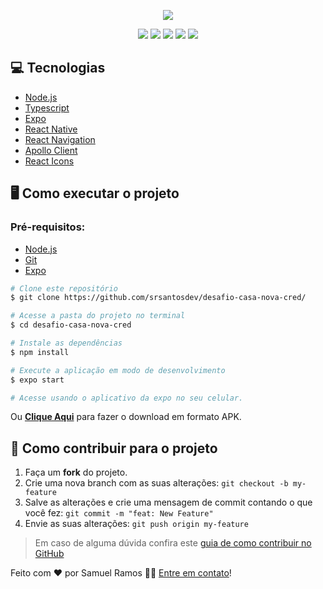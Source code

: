 <p align="center">
<img src="https://user-images.githubusercontent.com/40436472/84728679-262a7e00-af68-11ea-8918-d5710e31168a.png"/>
</p>

<p align="center">
  <img src="https://img.shields.io/github/languages/top/srsantosdev/desafio-casa-nova-cred?style=plastic">
  <img src="https://img.shields.io/github/languages/count/srsantosdev/desafio-casa-nova-cred?style=plastic">
  <img src="https://img.shields.io/github/repo-size/srsantosdev/desafio-casa-nova-cred?style=plastic">
  <img src="https://img.shields.io/github/last-commit/srsantosdev/desafio-casa-nova-cred?style=plastic">
  <img src="https://img.shields.io/github/issues/srsantosdev/desafio-casa-nova-cred?style=plastic">
</p>

## :computer: Tecnologias

- [Node.js](https://nodejs.org/en/)
- [Typescript](https://typescriptlang.org/)
- [Expo](https://expo.io/)
- [React Native](https://reactnative.dev/)
- [React Navigation](https://reactnavigation.org/)
- [Apollo Client](https://www.apollographql.com/)
- [React Icons](https://react-icons.github.io/)

## 🖥️ Como executar o projeto

### Pré-requisitos: 
- [Node.js](https://nodejs.org/en/)
- [Git](https://git-scm.com/)
- [Expo](https://expo.io/)

```bash
# Clone este repositório
$ git clone https://github.com/srsantosdev/desafio-casa-nova-cred/

# Acesse a pasta do projeto no terminal
$ cd desafio-casa-nova-cred

# Instale as dependências
$ npm install

# Execute a aplicação em modo de desenvolvimento
$ expo start

# Acesse usando o aplicativo da expo no seu celular.
```

Ou **[Clique Aqui](https://drive.google.com/file/d/16vVSYe-vnkChRhv7WPeTlDE29vGagPGx/view)** para fazer o download em formato APK.

## 🤔 Como contribuir para o projeto

1. Faça um **fork** do projeto.
2. Crie uma nova branch com as suas alterações: `git checkout -b my-feature`
3. Salve as alterações e crie uma mensagem de commit contando o que você fez: `git commit -m "feat: New Feature"`
4. Envie as suas alterações: `git push origin my-feature`
> Em caso de alguma dúvida confira este [guia de como contribuir no GitHub](https://github.com/firstcontributions/first-contributions)

Feito com ❤️ por Samuel Ramos 👋🏽 [Entre em contato](https://www.linkedin.com/in/srsantosdev/)!
